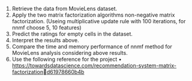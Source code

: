 1. Retrieve the data from MovieLens dataset.
2. Apply the two matrix factorization algorithms non-negative matrix factorization. (Useing 
multiplicative update rule with 100 iterations, for nnmf choose 5, 10 features)
3. Predict the ratings for empty cells in the dataset.
4. Interpret the results above.
5. Compare the time and memory performance of nnmf method for MovieLens analysis 
considering above results.
6. Use the following reference for the project
• https://towardsdatascience.com/recommendation-system-matrix-factorizationd61978660b4b
